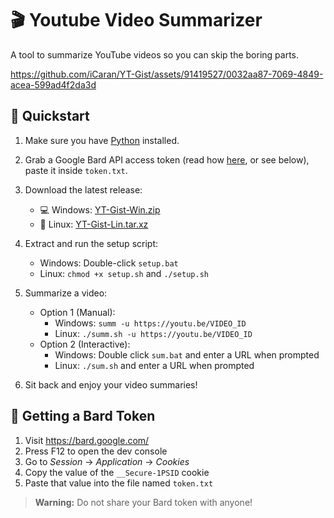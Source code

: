 # 🎬 Youtube Video Summarizer 

A tool to summarize YouTube videos so you can skip the boring parts.

https://github.com/iCaran/YT-Gist/assets/91419527/0032aa87-7069-4849-acea-599ad4f2da3d

## 🚀 Quickstart

1. Make sure you have [Python](https://www.python.org/) installed.

2. Grab a Google Bard API access token (read how [here](https://github.com/dsdanielpark/Bard-API#readme), or see below), paste it inside `token.txt`.

3. Download the latest release:
   - 💻 Windows: [YT-Gist-Win.zip](https://github.com/iCaran/YT-Gist/releases/download/1.0.0/YT-Gist-Win.zip)  
   - 🐧 Linux: [YT-Gist-Lin.tar.xz](https://github.com/iCaran/YT-Gist/releases/download/1.0.0/YT-Gist-Lin.tar.xz)

4. Extract and run the setup script:
   - Windows: Double-click `setup.bat`
   - Linux: `chmod +x setup.sh` and `./setup.sh` 
   
5. Summarize a video:  
   - Option 1 (Manual):  
     - Windows: `summ -u https://youtu.be/VIDEO_ID`  
     - Linux: `./summ.sh -u https://youtu.be/VIDEO_ID`  
   - Option 2 (Interactive):  
     - Windows: Double click `sum.bat` and enter a URL when prompted  
     - Linux: `./sum.sh` and enter a URL when prompted

6. Sit back and enjoy your video summaries!

## 🔑 Getting a Bard Token

1. Visit https://bard.google.com/
2. Press F12 to open the dev console  
3. Go to *Session* -> *Application* -> *Cookies*    
4. Copy the value of the `__Secure-1PSID` cookie
5. Paste that value into the file named `token.txt`

> **Warning:** Do not share your Bard token with anyone!
